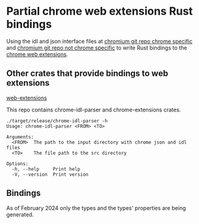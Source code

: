 # Partial chrome web extensions Rust bindings
Using the idl and json interface files at [chromium git repo chrome specific](https://github.com/chromium/chromium/tree/main/chrome/common/extensions/api) and [chromium git repo not chrome specific](https://github.com/chromium/chromium/tree/main/extensions/common/api) to write Rust bindings to the [chrome web extensions](https://developer.chrome.com/docs/extensions).

## Other crates that provide bindings to web extensions
[web-extensions](https://crates.io/crates/web-extensions)


This repo contains chrome-idl-parser and chrome-extensions crates.

```
./target/release/chrome-idl-parser -h
Usage: chrome-idl-parser <FROM> <TO>

Arguments:
  <FROM>  The path to the input directory with chrome json and idl files
  <TO>    The file path to the src directory

Options:
  -h, --help     Print help
  -V, --version  Print version
```

## Bindings
As of February 2024 only the types and the types' properties are being generated.
